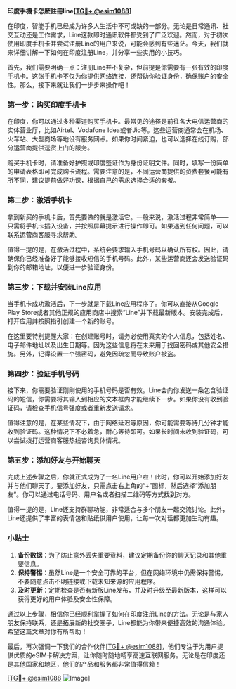 **印度手機卡怎麽註冊line[[TG💪+ @esim1088](https://t.me/s/esim1088)]**

在印度，智能手机已经成为许多人生活中不可或缺的一部分。无论是日常通讯、社交互动还是工作需求，Line这款即时通讯软件都受到了广泛欢迎。然而，对于初次使用印度手机卡并尝试注册Line的用户来说，可能会感到有些迷茫。今天，我们就来详细讲解一下如何在印度注册Line，并分享一些实用的小技巧。

首先，我们需要明确一点：注册Line并不复杂，但前提是你需要有一张有效的印度手机卡。这张手机卡不仅为你提供网络连接，还帮助你验证身份，确保账户的安全性。那么，接下来就让我们一步步来操作吧！

### 第一步：购买印度手机卡

在印度，你可以通过多种渠道购买手机卡。最常见的途径是前往各大电信运营商的实体营业厅，比如Airtel、Vodafone Idea或者Jio等。这些运营商通常会在机场、火车站、大型商场等地设有服务网点。如果你时间紧迫，也可以选择在线订购，部分运营商提供送货上门的服务。

购买手机卡时，请准备好护照或印度签证作为身份证明文件。同时，填写一份简单的申请表格即可完成购卡流程。需要注意的是，不同运营商提供的资费套餐可能有所不同，建议提前做好功课，根据自己的需求选择合适的套餐。

### 第二步：激活手机卡

拿到新买的手机卡后，首先要做的就是激活它。一般来说，激活过程非常简单——只需将手机卡插入设备，并按照屏幕提示进行操作即可。如果遇到任何问题，可以联系运营商客服寻求帮助。

值得一提的是，在激活过程中，系统会要求输入手机号码以确认所有权。因此，请确保你已经准备好了能够接收短信的手机号码。此外，某些运营商还会发送验证码到你的邮箱地址，以便进一步验证身份。

### 第三步：下载并安装Line应用

当手机卡成功激活后，下一步就是下载Line应用程序了。你可以直接从Google Play Store或者其他正规的应用商店中搜索“Line”并下载最新版本。安装完成后，打开应用并按照指引创建一个新的账号。

在这里要特别提醒大家：在创建账号时，请务必使用真实的个人信息，包括姓名、电子邮件地址以及出生日期等。因为这些信息将在未来用于找回密码或其他安全措施。另外，记得设置一个强密码，避免因疏忽而导致账户被盗。

### 第四步：验证手机号码

接下来，你需要验证刚刚使用的手机号码是否有效。Line会向你发送一条包含验证码的短信，你需要将其输入到相应的文本框内才能继续下一步。如果你没有收到验证码，请检查手机信号强度或者重新发送请求。

值得注意的是，在某些情况下，由于网络延迟等原因，你可能需要等待几分钟才能收到验证码。这种情况下不必着急，耐心等待即可。如果长时间未收到验证码，可以尝试拨打运营商客服热线咨询具体情况。

### 第五步：添加好友与开始聊天

完成上述步骤之后，你就正式成为了一名Line用户啦！此时，你可以开始添加好友并与他们聊天了。要添加好友，只需点击右上角的“+”图标，然后选择“添加朋友”。你可以通过电话号码、用户名或者扫描二维码等方式找到对方。

值得一提的是，Line还支持群聊功能，非常适合与多个朋友一起交流讨论。此外，Line还提供了丰富的表情包和贴纸供用户使用，让每一次对话都更加生动有趣。

### 小贴士

1. **备份数据**：为了防止意外丢失重要资料，建议定期备份你的聊天记录和其他重要信息。
2. **保持警惕**：虽然Line是一个安全可靠的平台，但在网络环境中仍需保持警惕，不要随意点击不明链接或下载未知来源的应用程序。
3. **及时更新**：定期检查是否有新版Line发布，并及时升级至最新版本，这样可以获得更好的用户体验及安全性保障。

通过以上步骤，相信你已经顺利掌握了如何在印度注册Line的方法。无论是与家人朋友保持联系，还是拓展新的社交圈子，Line都能为你带来便捷高效的沟通体验。希望这篇文章对你有所帮助！

最后，再次强调一下我们的合作伙伴[[TG💪+ @esim1088](https://t.me/s/esim1088)]，他们专注于为用户提供优质的eSIM卡解决方案，让你随时随地畅享高速互联网服务。无论是在印度还是其他国家和地区，他们的产品和服务都非常值得信赖！

[[TG💪+ @esim1088](https://t.me/s/esim1088) ![Image](https://i.postimg.cc/4NQfJmqS/Snipaste-2025-05-13-00-14-12.png)]